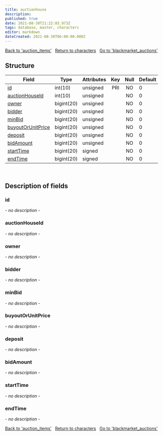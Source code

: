 ```yaml
---
title: auctionhouse
description: 
published: true
date: 2021-08-30T21:22:03.973Z
tags: database, master, characters
editor: markdown
dateCreated: 2021-08-30T06:00:00.000Z
---
```


<a href="https://trinitycore.info/en/database/master/characters/auction_items" class="mt-5 v-btn v-btn--depressed v-btn--flat v-btn--outlined theme--light v-size--default darkblue--text text--lighten-3"><span class="v-btn__content"><i aria-hidden="true" class="v-icon notranslate v-icon--left mdi mdi-arrow-left theme--light"></i><span>Back to 'auction_items'</span></span></a>&nbsp;&nbsp;&nbsp;<a href="https://trinitycore.info/en/database/master/characters/home" class="mt-5 v-btn v-btn--depressed v-btn--flat v-btn--outlined theme--light v-size--default darkblue--text text--lighten-3"><span class="v-btn__content"><i aria-hidden="true" class="v-icon notranslate v-icon--left mdi mdi-home-outline theme--light"></i><span>Return to characters</span></span></a>&nbsp;&nbsp;&nbsp;<a href="https://trinitycore.info/en/database/master/characters/blackmarket_auctions" class="mt-5 v-btn v-btn--depressed v-btn--flat v-btn--outlined theme--light v-size--default darkblue--text text--lighten-3"><span class="v-btn__content"><span>Go to 'blackmarket_auctions'</span><i aria-hidden="true" class="v-icon notranslate v-icon--right mdi mdi-arrow-right theme--light"></i></span></a>

## Structure

| Field | Type | Attributes | Key | Null | Default | Extra | Comment |
| --- | --- | --- | :---: | :---: | --- | --- | --- |
| [id](#id) | int(10) | unsigned | PRI | NO | 0 |  |  |
| [auctionHouseId](#auctionhouseid) | int(10) | unsigned |  | NO | 0 |  |  |
| [owner](#owner) | bigint(20) | unsigned |  | NO | 0 |  |  |
| [bidder](#bidder) | bigint(20) | unsigned |  | NO | 0 |  |  |
| [minBid](#minbid) | bigint(20) | unsigned |  | NO | 0 |  |  |
| [buyoutOrUnitPrice](#buyoutorunitprice) | bigint(20) | unsigned |  | NO | 0 |  |  |
| [deposit](#deposit) | bigint(20) | unsigned |  | NO | 0 |  |  |
| [bidAmount](#bidamount) | bigint(20) | unsigned |  | NO | 0 |  |  |
| [startTime](#starttime) | bigint(20) | signed |  | NO | 0 |  |  |
| [endTime](#endtime) | bigint(20) | signed |  | NO | 0 |  |  |
&nbsp;
## Description of fields

### id
*- no description -*
&nbsp;

### auctionHouseId
*- no description -*
&nbsp;

### owner
*- no description -*
&nbsp;

### bidder
*- no description -*
&nbsp;

### minBid
*- no description -*
&nbsp;

### buyoutOrUnitPrice
*- no description -*
&nbsp;

### deposit
*- no description -*
&nbsp;

### bidAmount
*- no description -*
&nbsp;

### startTime
*- no description -*
&nbsp;

### endTime
*- no description -*
&nbsp;

<a href="https://trinitycore.info/en/database/master/characters/auction_items" class="mt-5 v-btn v-btn--depressed v-btn--flat v-btn--outlined theme--light v-size--default darkblue--text text--lighten-3"><span class="v-btn__content"><i aria-hidden="true" class="v-icon notranslate v-icon--left mdi mdi-arrow-left theme--light"></i><span>Back to 'auction_items'</span></span></a>&nbsp;&nbsp;&nbsp;<a href="https://trinitycore.info/en/database/master/characters/home" class="mt-5 v-btn v-btn--depressed v-btn--flat v-btn--outlined theme--light v-size--default darkblue--text text--lighten-3"><span class="v-btn__content"><i aria-hidden="true" class="v-icon notranslate v-icon--left mdi mdi-home-outline theme--light"></i><span>Return to characters</span></span></a>&nbsp;&nbsp;&nbsp;<a href="https://trinitycore.info/en/database/master/characters/blackmarket_auctions" class="mt-5 v-btn v-btn--depressed v-btn--flat v-btn--outlined theme--light v-size--default darkblue--text text--lighten-3"><span class="v-btn__content"><span>Go to 'blackmarket_auctions'</span><i aria-hidden="true" class="v-icon notranslate v-icon--right mdi mdi-arrow-right theme--light"></i></span></a>


